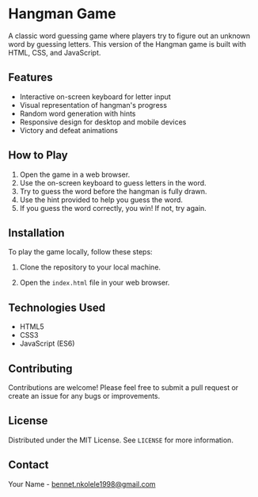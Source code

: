 # Hangman Game

A classic word guessing game where players try to figure out an unknown word by guessing letters. This version of the Hangman game is built with HTML, CSS, and JavaScript.

## Features

- Interactive on-screen keyboard for letter input
- Visual representation of hangman's progress
- Random word generation with hints
- Responsive design for desktop and mobile devices
- Victory and defeat animations

## How to Play

1. Open the game in a web browser.
2. Use the on-screen keyboard to guess letters in the word.
3. Try to guess the word before the hangman is fully drawn.
4. Use the hint provided to help you guess the word.
5. If you guess the word correctly, you win! If not, try again.

## Installation

To play the game locally, follow these steps:

1. Clone the repository to your local machine.

2. Open the `index.html` file in your web browser.

## Technologies Used

- HTML5
- CSS3
- JavaScript (ES6)

## Contributing

Contributions are welcome! Please feel free to submit a pull request or create an issue for any bugs or improvements.

## License

Distributed under the MIT License. See `LICENSE` for more information.

## Contact

Your Name - bennet.nkolele1998@gmail.com


